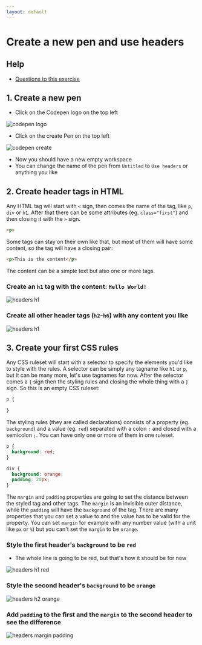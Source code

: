 ```yaml
---
layout: default
---
```

# Create a new pen and use headers

## Help

- [Questions to this exercise](http://askbot.greenfox.academy/questions/scope:all/sort:activity-desc/tags:headers/page:1/)

## 1. Create a new pen

- Click on the Codepen logo on the top left

![codepen logo](assets/headers-logo.png)

- Click on the create Pen on the top left

![codepen create](assets/headers-create.png)

- Now you should have a new empty workspace
- You can change the name of the pen from `Untitled` to `Use headers` or anything you like

## 2. Create header tags in HTML

Any HTML tag will start with `<` sign, then comes the name of the tag, like `p`, `div` or `h1`. After that there can be some attributes (eg. `class="first"`) and then closing it with the `>` sign.

```html
<p>
```

Some tags can stay on their own like that, but most of them will have some content, so the tag will have a closing pair:

```html
<p>This is the content</p>
```

The content can be a simple text but also one or more tags.

### Create an `h1` tag with the content: `Hello World!`

![headers h1](assets/headers-h1.png)

### Create all other header tags (`h2`-`h6`) with any content you like

![headers h1](assets/headers-others.png)

## 3. Create your first CSS rules

Any CSS ruleset will start with a selector to specify the elements you'd like to style with the rules. A selector can be simply any tagname like `h1` or `p`, but it can be many more, let's use tagnames for now. After the selector comes a `{` sign then the styling rules and closing the whole thing with a `}` sign. So this is an empty CSS ruleset:

```css
p {
  
}
```

The styling rules (they are called declarations) consists of a property (eg. `background`) and a value (eg. `red`) separated with a colon `:` and closed with a semicolon `;`. You can have only one or more of them in one ruleset.

```css
p {
  background: red;
}

div {
  background: orange;
  padding: 20px;
}
```

The `margin` and `padding` properties are going to set the distance between the styled tag and other tags. The `margin` is an invisible outer distance, while the `padding` will have the `background` of the tag.
There are many properties that you can set a value to and the value has to be valid for the property. You can set `margin` for example with any number value (with a unit like `px` or `%`) but you can't set the `margin` to be `orange`.

### Style the first header's `background` to be `red`

- The whole line is going to be red, but that's how it should be for now

![headers h1 red](assets/headers-h1-red.png)

### Style the second header's `background` to be `orange`

![headers h2 orange](assets/headers-h2-orange.png)

### Add `padding` to the first and the `margin` to the second header to see the difference

![headers margin padding](assets/headers-margin.png)
